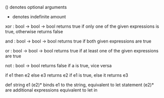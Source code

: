 () denotes optional arguments
* denotes indefinite amount

xor : bool -> bool -> bool
    returns true if only one of the given expressions is true, otherwise returns false

and : bool -> bool -> bool
    returns true if both given expressions are true

or : bool -> bool -> bool
    returns true if at least one of the given expressions are true

not : bool -> bool
    returns false if a is true, vice versa

if e1 then e2 else e3
	returns e2 if e1 is true, else it returns e3

def string e1 (e2)*
	binds e1 to the string, equivalent to let statement
	(e2)* are additional expressions equivalent to let in
